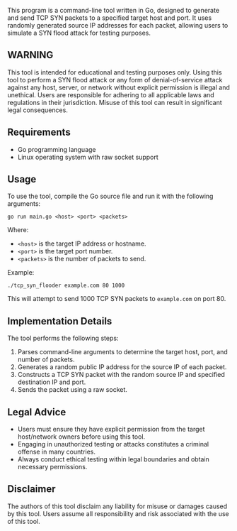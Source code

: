 This program is a command-line tool written in Go, designed to generate and send TCP SYN packets to a specified target host and port.
It uses randomly generated source IP addresses for each packet, allowing users to simulate a SYN flood attack for testing purposes.

## WARNING

This tool is intended for educational and testing purposes only. Using this tool to perform a SYN flood attack or any form of
denial-of-service attack against any host, server, or network without explicit permission is illegal and unethical.
Users are responsible for adhering to all applicable laws and regulations in their jurisdiction.
Misuse of this tool can result in significant legal consequences.

## Requirements

- Go programming language
- Linux operating system with raw socket support

## Usage

To use the tool, compile the Go source file and run it with the following arguments:

```
go run main.go <host> <port> <packets>
```

Where:

- `<host>` is the target IP address or hostname.
- `<port>` is the target port number.
- `<packets>` is the number of packets to send.

Example:

```
./tcp_syn_flooder example.com 80 1000
```

This will attempt to send 1000 TCP SYN packets to `example.com` on port 80.

## Implementation Details

The tool performs the following steps:

1. Parses command-line arguments to determine the target host, port, and number of packets.
2. Generates a random public IP address for the source IP of each packet.
3. Constructs a TCP SYN packet with the random source IP and specified destination IP and port.
4. Sends the packet using a raw socket.

## Legal Advice

- Users must ensure they have explicit permission from the target host/network owners before using this tool.
- Engaging in unauthorized testing or attacks constitutes a criminal offense in many countries.
- Always conduct ethical testing within legal boundaries and obtain necessary permissions.

## Disclaimer

The authors of this tool disclaim any liability for misuse or damages caused by this tool.
Users assume all responsibility and risk associated with the use of this tool.

